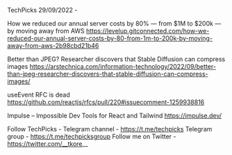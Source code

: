 TechPicks 29/09/2022 -

How we reduced our annual server costs by 80% — from $1M to $200k — by moving away from AWS
https://levelup.gitconnected.com/how-we-reduced-our-annual-server-costs-by-80-from-1m-to-200k-by-moving-away-from-aws-2b98cbd21b46

Better than JPEG? Researcher discovers that Stable Diffusion can compress images
https://arstechnica.com/information-technology/2022/09/better-than-jpeg-researcher-discovers-that-stable-diffusion-can-compress-images/

useEvent RFC is dead
https://github.com/reactjs/rfcs/pull/220#issuecomment-1259938816

Impulse – Impossible Dev Tools for React and Tailwind
https://impulse.dev/

Follow TechPicks -
Telegram channel - https://t.me/techpicks
Telegram group - https://t.me/techpicksgroup
Follow me on Twitter - https://twitter.com/__tkore__